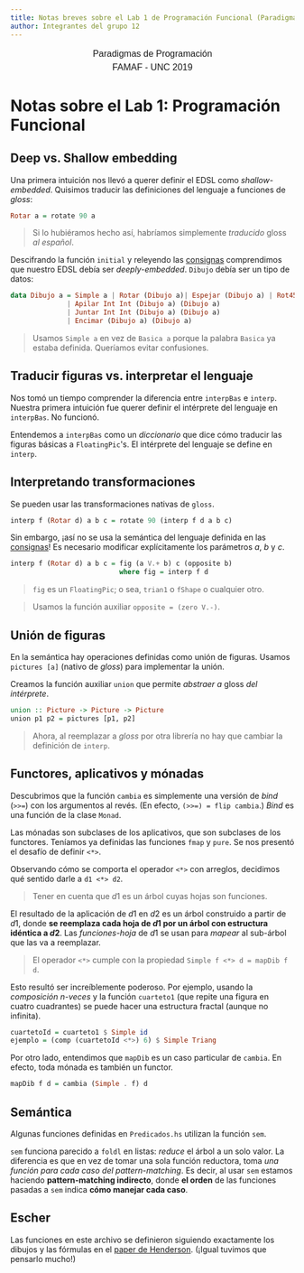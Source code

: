 ```yaml
---
title: Notas breves sobre el Lab 1 de Programación Funcional (Paradigmas 2019)
author: Integrantes del grupo 12
---
```

<div style="text-align: center; font: 16px/1.5em sans-serif;">
  Paradigmas de Programación<br>
  FAMAF - UNC 2019
</div>

# Notas sobre el Lab 1: Programación Funcional #

## Deep vs. Shallow embedding ##

Una primera intuición nos llevó a querer definir el EDSL como _shallow-embedded_. Quisimos traducir las definiciones del lenguaje a funciones de _gloss_:


``` haskell
Rotar a = rotate 90 a
```

> Si lo hubiéramos hecho así, habríamos simplemente _traducido_ gloss _al español_.

Descifrando la función `initial` y releyendo las [consignas](CONSIGNA.md) comprendimos que nuestro EDSL debía ser _deeply-embedded_. `Dibujo` debía ser un tipo de datos:

``` haskell
data Dibujo a = Simple a | Rotar (Dibujo a)| Espejar (Dibujo a) | Rot45 (Dibujo a) 
              | Apilar Int Int (Dibujo a) (Dibujo a)
              | Juntar Int Int (Dibujo a) (Dibujo a)
              | Encimar (Dibujo a) (Dibujo a)
```

> Usamos `Simple a` en vez de `Basica a` porque la palabra `Basica` ya estaba definida. Queríamos evitar confusiones.

## Traducir figuras vs. interpretar el lenguaje ##

Nos tomó un tiempo comprender la diferencia entre `interpBas` e `interp`. Nuestra primera intuición fue querer definir el intérprete del lenguaje en `interpBas`. No funcionó.

Entendemos a `interpBas` como un *diccionario* que dice cómo traducir las figuras básicas a `FloatingPic`'s. El intérprete del lenguaje se define en `interp`.

## Interpretando transformaciones ##

Se pueden usar las transformaciones nativas de `gloss`.

``` haskell
interp f (Rotar d) a b c = rotate 90 (interp f d a b c)
```

Sin embargo, ¡así no se usa la semántica del lenguaje definida en las [consignas](CONSIGNA.md)! Es necesario modificar explícitamente los parámetros $a$, $b$ y $c​$.

``` haskell
interp f (Rotar d) a b c = fig (a V.+ b) c (opposite b)
                           where fig = interp f d
```

> `fig` es un `FloatingPic`; o sea, `trian1` o `fShape` o cualquier otro.

> Usamos la función auxiliar `opposite = (zero V.-)`.

## Unión de figuras ##

En la semántica hay operaciones definidas como unión de figuras. Usamos `pictures [a]` (nativo de _gloss_) para implementar la unión.

Creamos la función auxiliar `union` que permite _abstraer a_ gloss _del intérprete_.

``` haskell
union :: Picture -> Picture -> Picture
union p1 p2 = pictures [p1, p2]
```

> Ahora, al reemplazar a _gloss_ por otra librería no hay que cambiar la definición de `interp`.

## Functores, aplicativos y mónadas ##

Descubrimos que la función `cambia` es simplemente una versión de _bind_ (`>>=`) con los argumentos al revés. (En efecto, `(>>=) = flip cambia`.) _Bind_ es una función de la clase `Monad`.

Las mónadas son subclases de los aplicativos, que son subclases de los functores. Teníamos ya definidas las funciones `fmap` y `pure`. Se nos presentó el desafío de definir `<*>`.

Observando cómo se comporta el operador `<*>` con arreglos, decidimos qué sentido darle a `d1 <*> d2`.

> Tener en cuenta que $d1$ es un árbol cuyas hojas son funciones.

 El resultado de la aplicación de $d1$ en $d2$ es un árbol construido a partir de $d1$, donde **se reemplaza cada hoja de $d1$ por un árbol con estructura idéntica a $d2$**. Las _funciones-hoja_ de $d1$ se usan para _mapear_ al sub-árbol que las va a reemplazar.

> El operador `<*>` cumple con la propiedad `Simple f <*> d = mapDib f d​`.

Esto resultó ser increíblemente poderoso. Por ejemplo, usando la _composición n-veces_ y la función `cuarteto1` (que repite una figura en cuatro cuadrantes) se puede hacer una estructura fractal (aunque no infinita).

``` haskell
cuartetoId = cuarteto1 $ Simple id
ejemplo = (comp (cuartetoId <*>) 6) $ Simple Triang
```

Por otro lado, entendimos que `mapDib` es un caso particular de `cambia`. En efecto, toda mónada es también un functor.

``` haskell
mapDib f d = cambia (Simple . f) d
```

## Semántica ##

Algunas funciones definidas en `Predicados.hs` utilizan la función `sem`.

`sem` funciona parecido a `foldl` en listas: _reduce_ el árbol a un solo valor. La diferencia es que en vez de tomar una sola función reductora, toma *una función para cada caso del pattern-matching*. Es decir, al usar `sem` estamos haciendo **pattern-matching indirecto**, donde **el orden** de las funciones pasadas a `sem` indica **cómo manejar cada caso**.

## Escher ##

Las funciones en este archivo se definieron siguiendo exactamente los dibujos y las fórmulas en el [paper de Henderson](https://cs.famaf.unc.edu.ar/~mpagano/henderson-funcgeo2.pdf "en inglés"). (¡Igual tuvimos que pensarlo mucho!)

